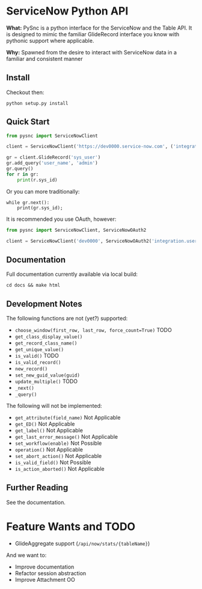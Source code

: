 # ServiceNow Python API

**What:** 
PySnc is a python interface for the ServiceNow and the Table API. It is designed to mimic the familiar GlideRecord interface you know with pythonic support where applicable. 

**Why:** 
Spawned from the desire to interact with ServiceNow data in a familiar and consistent manner

## Install

Checkout then: 
```
python setup.py install
```

## Quick Start


```python
from pysnc import ServiceNowClient

client = ServiceNowClient('https://dev0000.service-now.com', ('integration.user', password))

gr = client.GlideRecord('sys_user')
gr.add_query('user_name', 'admin')
gr.query()
for r in gr:
	print(r.sys_id)

```

Or you can more traditionally:

```
while gr.next():
	print(gr.sys_id);
```

It is recommended you use OAuth, however:

```python
from pysnc import ServiceNowClient, ServiceNowOAuth2

client = ServiceNowClient('dev0000', ServiceNowOAuth2('integration.user', password))
```

## Documentation

Full documentation currently available via local build:

```
cd docs && make html
```

## Development Notes

The following functions are not (yet?) supported:

* `choose_window(first_row, last_row, force_count=True)`  TODO
* `get_class_display_value()`
* `get_record_class_name()`
* `get_unique_value()` 
* `is_valid()` TODO
* `is_valid_record()`
* `new_record()`
* `set_new_guid_value(guid)`
* `update_multiple()` TODO
* `_next()`
* `_query()`

The following will not be implemented:

* `get_attribute(field_name)` Not Applicable
* `get_ED()` Not Applicable
* `get_label()` Not Applicable
* `get_last_error_message()` Not Applicable
* `set_workflow(enable)` Not Possible
* `operation()` Not Applicable
* `set_abort_action()` Not Applicable
* `is_valid_field()` Not Possible
* `is_action_aborted()` Not Applicable

## Further Reading

See the documentation.

# Feature Wants and TODO

* GlideAggregate support (`/api/now/stats/{tableName}`)

And we want to:

* Improve documentation
* Refactor session abstraction
* Improve Attachment OO
